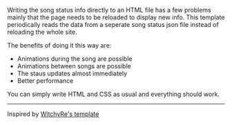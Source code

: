 Writing the song status info directly to an HTML file has a few problems mainly that the page needs to be reloaded to display new info.
This template periodically reads the data from a seperate song status json file instead of reloading the whole site. 

The benefits of doing it this way are:
- Animations during the song are possible
- Animations between songs are possible
- The staus updates almost immediately
- Better performance

You can simply write HTML and CSS as usual and everything should work.
___
Inspired by [WitchyRe's template](https://github.com/WitchyRe/SRSongStatusFormat)
